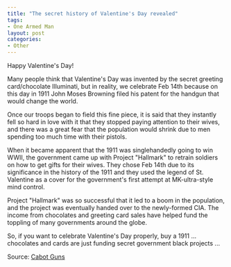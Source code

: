 ```yaml
---
title: "The secret history of Valentine's Day revealed"
tags:
- One Armed Man
layout: post
categories:
- Other
---
```


Happy Valentine's Day!

Many people think that Valentine's Day was invented by the secret greeting card/chocolate Illuminati, but in reality, we celebrate Feb 14th because on this day in 1911 John Moses Browning filed his patent for the handgun that would change the world.

Once our troops began to field this fine piece, it is said that they instantly fell so hard in love with it that they stopped paying attention to their wives, and there was a great fear that the population would shrink due to men spending too much time with their pistols.

When it became apparent that the 1911 was singlehandedly going to win WWII, the government came up with Project "Hallmark" to retrain soldiers on how to get gifts for their wives. They chose Feb 14th due to its significance in the history of the 1911 and they used the legend of St. Valentine as a cover for the government's first attempt at MK-ultra-style mind control.

Project "Hallmark" was so successful that it led to a boom in the population, and the project was eventually handed over to the newly-formed CIA. The income from chocolates and greeting card sales have helped fund the toppling of many governments around the globe.

So, if you want to celebrate Valentine's Day properly, buy a 1911 ... chocolates and cards are just funding secret government black projects ...

Source: [Cabot Guns](https://cabotguns.com)